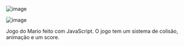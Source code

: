 ![image](https://user-images.githubusercontent.com/89532007/209598867-fed04cf4-e62d-4fd0-824e-b3a8bd6529ab.png)

![image](https://user-images.githubusercontent.com/89532007/209598815-93885a3f-1379-4da0-92a3-b171f42c6c8d.png)


Jogo do Mario feito com JavaScript.
O jogo tem um sistema de colisão, animação e um score.
